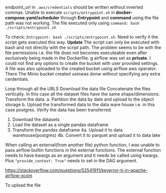 endpoint_url in `.aws/credentials` should be written without inverted commas.
Unable to execute `scripts/entrypoint.sh` in **docker-compose.yaml/scheduler** through **Entrypoint** and **command** using the file path  was not working.
The file executed only using `command: bash ./scripts/entrypoint.sh`

To check: `Entrypoint: bash ./scripts/entrypoint.sh`. Need to verify it the script gets executed this way.
**Update** The script can only be executed with bash and not directly with the script path. The problem seems to be with the file permissions i.e. the file does not becomes executeable even after exclusively being made in the Dockerfile.
g airflow was set as **private**. I could not find any options to create the bucket with user provided settings. A file was also uploaded to the created bucket using airflow aws operator. There 
The Minio bucket created usinwas donw without specifying any extra cerdentials.

Loop through all the URLS
Download the data file
Concatenate the files vertically. In this case all the dataset files have the same shape/dimensions.
Transform the data.
a. Partition the data by date and upload to the object storage
b. Upload the transformed data to the data ware house i.e. in this case postgres.
Verify the data has been transferred.

1. Download the datasets
2. Load the dataset as a single pandas dataframe
3. Transform the pandas dataframe
4a. Upload it to data warehouse(postgres)
4b. Convert it to parquet and upload it to data lake

When calling an external(from another file) python function, I was unable to pass airflow builtin functions in the external functions. The external function needs to have kwargs as an argument and ti needs be called using kwargs. Plus `"provide_context: True"` needs to set in the DAG argument.

https://stackoverflow.com/questions/52541911/keyerror-ti-in-apache-airflow-xcom

To upload the file